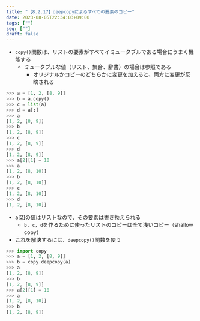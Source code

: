 ```yaml
---
title: "【8.2.17】deepcopyによるすべての要素のコピー"
date: 2023-08-05T22:34:03+09:00
tags: [""]
seq: [""]
draft: false
---
```


- `copy()`関数は、リストの要素がすべてイミュータブルである場合にうまく機能する
  - ミュータブルな値（リスト、集合、辞書）の場合は参照である
    - オリジナルかコピーのどちらかに変更を加えると、両方に変更が反映される

```python
>>> a = [1, 2, [8, 9]]
>>> b = a.copy()
>>> c = list(a)
>>> d = a[:]
>>> a
[1, 2, [8, 9]]
>>> b
[1, 2, [8, 9]]
>>> c
[1, 2, [8, 9]]
>>> d
[1, 2, [8, 9]]
>>> a[2][1] = 10
>>> a
[1, 2, [8, 10]]
>>> b
[1, 2, [8, 10]]
>>> c
[1, 2, [8, 10]]
>>> d
[1, 2, [8, 10]]
```

- a[2]の値はリストなので、その要素は書き換えられる
  - `b, c, d`を作るために使ったリストのコピーは全て浅いコピー（shallow copy）
- これを解決するには、`deepcopy()`関数を使う
```python
>>> import copy
>>> a = [1, 2, [8, 9]]
>>> b = copy.deepcopy(a)
>>> a
[1, 2, [8, 9]]
>>> b
[1, 2, [8, 9]]
>>> a[2][1] = 10
>>> a
[1, 2, [8, 10]]
>>> b
[1, 2, [8, 9]]
```